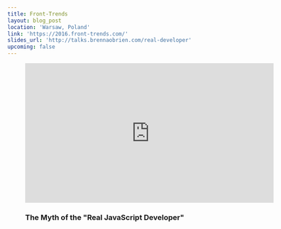```yaml
---
title: Front-Trends
layout: blog_post
location: 'Warsaw, Poland'
link: 'https://2016.front-trends.com/'
slides_url: 'http://talks.brennaobrien.com/real-developer'
upcoming: false
---
```

<figure>
    <iframe width="560" height="315" src="https://www.youtube.com/embed/Xt5qpbiqw2g" frameborder="0" allowfullscreen></iframe>
    <figcaption>
        <h3>The Myth of the "Real JavaScript Developer"</h3>
    </figcaption>
</figure> 